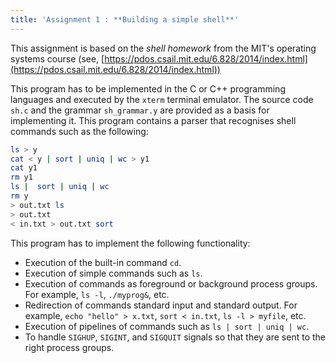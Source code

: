 ```yaml
---
title: 'Assignment 1 : **Building a simple shell**'
---
```

This assignment is based on the *shell homework* from the MIT's operating systems course (see,
[https://pdos.csail.mit.edu/6.828/2014/index.html](https://pdos.csail.mit.edu/6.828/2014/index.html))

This program has to be implemented in the C or C++ programming languages and executed by the `xterm`
terminal emulator. The source code `sh.c` and the grammar `sh_grammar.y` are provided as a basis for
implementing it. This program contains a parser that recognises shell commands such as the
following:

```BASH
ls > y
cat < y | sort | uniq | wc > y1
cat y1
rm y1
ls |  sort | uniq | wc
rm y
> out.txt ls
> out.txt
< in.txt > out.txt sort
```

This program has to implement the following functionality:

* Execution of the built-in command `cd`.
* Execution of simple commands such as `ls`.
* Execution of commands as foreground or background process groups. For example,
    `ls -l`, `./myprog&`, etc.
* Redirection of commands standard input and standard output. For example, 
    `echo "hello" > x.txt`, `sort < in.txt`, `ls -l > myfile`, etc.
* Execution of pipelines of commands such as `ls | sort | uniq | wc`.
* To handle `SIGHUP`, `SIGINT`, and `SIGQUIT` signals so that they are sent to
    the right process groups.

